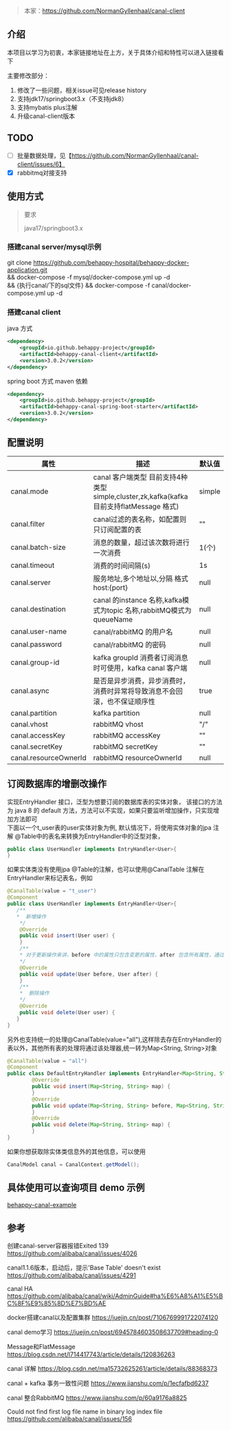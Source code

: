 > 本家：https://github.com/NormanGyllenhaal/canal-client

## 介绍
本项目以学习为初衷，本家链接地址在上方，关于具体介绍和特性可以进入链接看下

主要修改部分：
1. 修改了一些问题，相关issue可见release history
2. 支持jdk17/springboot3.x（不支持jdk8）
3. 支持mybatis plus注解
4. 升级canal-client版本

## TODO
- [ ] 批量数据处理，见【https://github.com/NormanGyllenhaal/canal-client/issues/6】
- [x] rabbitmq对接支持

## 使用方式
> 要求
> 
> java17/springboot3.x

### 搭建canal server/mysql示例
git clone https://github.com/behappy-hospital/behappy-docker-application.git \
&& docker-compose -f mysql/docker-compose.yml up -d \
&& {执行canal/下的sql文件}
&& docker-compose -f canal/docker-compose.yml up -d

### 搭建canal client

java 方式
```xml
<dependency>
    <groupId>io.github.behappy-project</groupId>
    <artifactId>behappy-canal-client</artifactId>
    <version>3.0.2</version>
</dependency>
```

spring boot 方式 maven 依赖
```xml
<dependency>
    <groupId>io.github.behappy-project</groupId>
    <artifactId>behappy-canal-spring-boot-starter</artifactId>
    <version>3.0.2</version>
</dependency>
```

## 配置说明

| 属性              | 描述                                                                     | 默认值    |
| ----------------- |------------------------------------------------------------------------|--------|
| canal.mode        | canal 客户端类型 目前支持4种类型 simple,cluster,zk,kafka(kafka 目前支持flatMessage 格式) | simple |
| canal.filter      | canal过滤的表名称，如配置则只订阅配置的表                                                | ""     |
| canal.batch-size  | 消息的数量，超过该次数将进行一次消费                                                     | 1(个)   |
| canal.timeout     | 消费的时间间隔(s)                                                             | 1s     |
| canal.server      | 服务地址,多个地址以,分隔 格式 host:{port}                                           | null   |
| canal.destination | canal 的instance 名称,kafka模式为topic 名称,rabbitMQ模式为queueName               | null   |
| canal.user-name   | canal/rabbitMQ 的用户名                                                    | null   |
| canal.password    | canal/rabbitMQ 的密码                                                              | null   |
| canal.group-id    | kafka groupId 消费者订阅消息时可使用，kafka canal 客户端                              | null   |
| canal.async       | 是否是异步消费，异步消费时，消费时异常将导致消息不会回滚，也不保证顺序性                                   | true   |
| canal.partition   | kafka partition                                                        | null   |
| canal.vhost   | rabbitMQ vhost                                                     | "/"    |
| canal.accessKey   | rabbitMQ accessKey                                                     | ""   |
| canal.secretKey   | rabbitMQ secretKey                                                     | ""   |
| canal.resourceOwnerId   | rabbitMQ resourceOwnerId                                                     | null   |

## 订阅数据库的增删改操作
实现EntryHandler<T> 接口，泛型为想要订阅的数据库表的实体对象，
该接口的方法为 java 8 的 default 方法，方法可以不实现，如果只要监听增加操作，只实现增加方法即可  
下面以一个t_user表的user实体对象为例,
默认情况下，将使用实体对象的jpa 注解 @Table中的表名来转换为EntryHandler中的泛型对象，
```java
public class UserHandler implements EntryHandler<User>{
}
```
如果实体类没有使用jpa @Table的注解，也可以使用@CanalTable 注解在EntryHandler来标记表名，例如
```java
@CanalTable(value = "t_user")
@Component
public class UserHandler implements EntryHandler<User>{
   /**
   *  新增操作
    */
    @Override
    public void insert(User user) {
    }
    /**
    * 对于更新操作来讲，before 中的属性只包含变更的属性，after 包含所有属性，通过对比可发现那些属性更新了
    */
    @Override
    public void update(User before, User after) {
    }
    /**
    *  删除操作
    */
    @Override
    public void delete(User user) {
   }
}
```
另外也支持统一的处理@CanalTable(value="all"),这样除去存在EntryHandler的表以外，其他所有表的处理将通过该处理器,统一转为Map<String, String>对象
```java
@CanalTable(value = "all")
@Component
public class DefaultEntryHandler implements EntryHandler<Map<String, String>> {
        @Override
        public void insert(Map<String, String> map) {
        }
        @Override
        public void update(Map<String, String> before, Map<String, String> after) {
        }
        @Override
        public void delete(Map<String, String> map) {
        }
}
```
如果你想获取除实体类信息外的其他信息，可以使用
```java
CanalModel canal = CanalContext.getModel();
```

## 具体使用可以查询项目 demo 示例
[behappy-canal-example](behappy-canal-example)

## 参考
创建canal-server容器报错Exited 139
https://github.com/alibaba/canal/issues/4026

canal1.1.6版本，启动后，提示'Base Table' doesn't exist
https://github.com/alibaba/canal/issues/4291

canal HA
https://github.com/alibaba/canal/wiki/AdminGuide#ha%E6%A8%A1%E5%BC%8F%E9%85%8D%E7%BD%AE

docker搭建canal以及配置集群
https://juejin.cn/post/7106769991722074120

canal demo学习
https://juejin.cn/post/6945784603508637709#heading-0

Message和FlatMessage
https://blog.csdn.net/l714417743/article/details/120836263

canal 详解
https://blog.csdn.net/ma15732625261/article/details/88368373

canal + kafka 事务一致性问题
https://www.jianshu.com/p/1ecfafbd6237

canal 整合RabbitMQ
https://www.jianshu.com/p/60a9176a8825

Could not find first log file name in binary log index file
https://github.com/alibaba/canal/issues/156
